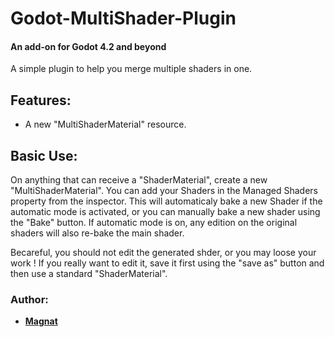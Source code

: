 # Godot-MultiShader-Plugin
#### An add-on for Godot 4.2 and beyond
A simple plugin to help you merge multiple shaders in one.

## Features:
- A new "MultiShaderMaterial" resource.

## Basic Use:
On anything that can receive a "ShaderMaterial", create a new "MultiShaderMaterial".
You can add your Shaders in the Managed Shaders property from the inspector.
This will automaticaly bake a new Shader if the automatic mode is activated, or you can manually bake a new shader using the "Bake" button.
If automatic mode is on, any edition on the original shaders will also re-bake the main shader.

Becareful, you should not edit the generated shder, or you may loose your work !
If you really want to edit it, save it first using the "save as" button and then use a standard "ShaderMaterial".

### Author:
- **[Magnat](https://github.com/TheMagnat)**
